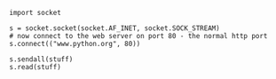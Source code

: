 <!-- TITLE: Python Tcpclient -->
<!-- SUBTITLE: A quick summary of Python Tcpclient -->

```
import socket

s = socket.socket(socket.AF_INET, socket.SOCK_STREAM)
# now connect to the web server on port 80 - the normal http port
s.connect(("www.python.org", 80))

s.sendall(stuff)
s.read(stuff)
```